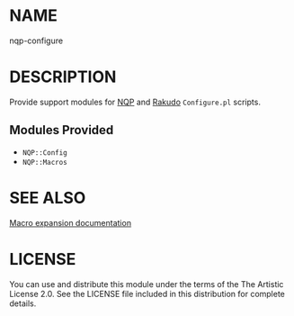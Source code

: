 # NAME

nqp-configure

# DESCRIPTION

Provide support modules for [NQP](https://github.com/perl6/nqp) and [Rakudo](https://github.com/rakudo/rakudo)
`Configure.pl` scripts.

## Modules Provided

- `NQP::Config`
- `NQP::Macros`

# SEE ALSO

[Macro expansion documentation](https://github.com/perl6/nqp-configure/blob/master/doc/Macros.md)

# LICENSE

You can use and distribute this module under the terms of the The Artistic License 2.0. See the LICENSE file included in this distribution for complete details.
